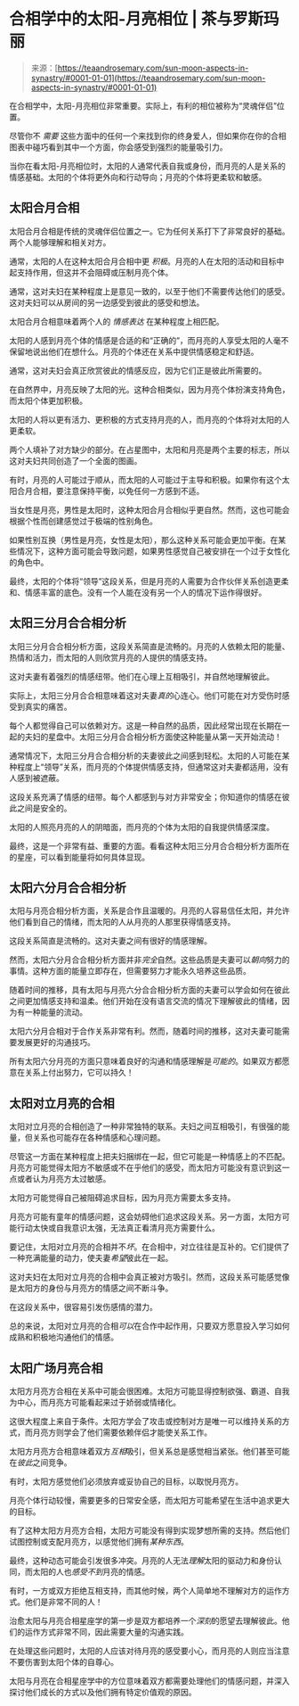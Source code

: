 <!--yml

分类：未分类

日期：2024-06-12 18:22:25

-->

# 合相学中的太阳-月亮相位 | 茶与罗斯玛丽

> 来源：[https://teaandrosemary.com/sun-moon-aspects-in-synastry/#0001-01-01](https://teaandrosemary.com/sun-moon-aspects-in-synastry/#0001-01-01)

在合相学中，太阳-月亮相位非常重要。实际上，有利的相位被称为“灵魂伴侣”位置。

尽管你不 *需要* 这些方面中的任何一个来找到你的终身爱人，但如果你在你的合相图表中碰巧看到其中一个方面，你会感受到强烈的能量吸引力。

当你在看太阳-月亮相位时，太阳的人通常代表自我或身份，而月亮的人是关系的情感基础。太阳的个体将更外向和行动导向；月亮的个体将更柔软和敏感。

## 太阳合月合相

太阳合月合相是传统的灵魂伴侣位置之一。它为任何关系打下了非常良好的基础。两个人能够理解和相关对方。

通常，太阳的人在这种太阳合月合相中更 *积极*。月亮的人在太阳的活动和目标中起支持作用，但这并不会阻碍或压制月亮个体。

通常，这对夫妇在某种程度上是意见一致的，以至于他们不需要传达他们的感受。这对夫妇可以从房间的另一边感受到彼此的感受和想法。

太阳合月合相意味着两个人的 *情感表达* 在某种程度上相匹配。

太阳的人感到月亮个体的情感是合适的和“正确的”，而月亮的人享受太阳的人毫不保留地说出他们在想什么。月亮的个体还在关系中提供情感稳定和舒适。

通常，这对夫妇会真正欣赏彼此的情感反应，因为它们正是彼此所需要的。

在自然界中，月亮反映了太阳的光。这种合相类似，因为月亮个体扮演支持角色，而太阳个体更加积极。

太阳的人将以更有活力、更积极的方式支持月亮的人，而月亮的个体将对太阳的人更柔软。

两个人填补了对方缺少的部分。在占星图中，太阳和月亮是两个主要的标志，所以这对夫妇共同创造了一个全面的图画。

有时，月亮的人可能过于顺从，而太阳的人可能过于主导和积极。如果你有这个太阳合月合相，要注意保持平衡，以免任何一方感到不适。

当女性是月亮，男性是太阳时，这种太阳合月合相似乎更自然。然而，这也可能会根据个性而创建感觉过于极端的性别角色。

如果性别互换（男性是月亮，女性是太阳），那么这种关系可能会更加平衡。在某些情况下，这种方面可能会导致问题，如果男性感觉自己被安排在一个过于女性化的角色中。

最终，太阳的个体将“领导”这段关系，但是月亮的人需要为合作伙伴关系创造更柔和、情感丰富的底色。没有一个人能在没有另一个人的情况下运作得很好。

## 太阳三分月合合相分析

太阳三分月合合相分析方面，这段关系简直是流畅的。月亮的人依赖太阳的能量、热情和活力，而太阳的人则欣赏月亮的人提供的情感支持。

这对夫妻有着强烈的情感纽带。他们在心理上互相吸引，并自然地理解彼此。

实际上，太阳三分月合合相意味着这对夫妻*真的*心连心。他们可能在对方受伤时感受到真实的痛苦。

每个人都觉得自己可以依赖对方。这是一种自然的品质，因此经常出现在长期在一起的夫妇的星盘中。太阳三分月合合相分析方面使这种能量从第一天开始流动！

通常情况下，太阳三分月合合相分析的夫妻彼此之间感到轻松。太阳的人可能在某种程度上“领导”关系，而月亮的个体提供情感支持，但通常这对夫妻都适用，没有人感到被遮蔽。

这段关系充满了情感的纽带。每个人都感到与对方非常安全；你知道你的情感在彼此之间是安全的。

太阳的人照亮月亮的人的阴暗面，而月亮的个体为太阳的自我提供情感深度。

最终，这是一个非常有益、重要的方面。看看这种太阳三分月合合相分析方面所在的星座，可以看到能量将如何具体显现。

## 太阳六分月合合相分析

太阳与月亮合相分析方面，关系是合作且温暖的。月亮的人容易信任太阳，并允许他们看到自己的情绪，而太阳的人从月亮的人那里获得情感支持。

这段关系简直是流畅的。这对夫妻之间有很好的情感理解。

然而，太阳六分月合合相分析方面并非*完全*自然。这些品质是夫妻可以*朝向*努力的事情。这种方面的能量立即存在，但需要努力才能永久培养这些品质。

随着时间的推移，具有太阳与月亮六分合合相分析方面的夫妻可以学会如何在彼此之间更加情感支持和温柔。他们开始在没有语言交流的情况下理解彼此的情绪，因为有一种能量的流动。

太阳六分月合相对于合作关系非常有利。然而，随着时间的推移，这对夫妻可能需要发展更好的沟通技巧。

所有太阳六分月亮的方面只意味着良好的沟通和情感理解是*可能的*。如果双方都愿意在关系上付出努力，它可以持久！

## 太阳对立月亮的合相

太阳对立月亮的合相创造了一种非常独特的联系。夫妇之间互相吸引，有很强的能量，但关系也可能存在各种情感和心理问题。

尽管这一方面在某种程度上把夫妇捆绑在一起，但它可能是一种情感上的不匹配。月亮方可能觉得太阳方不敏感或不在乎他们的感受，而太阳方可能没有意识到这一点或者认为月亮方太过敏感。

太阳方可能觉得自己被阻碍追求目标，因为月亮方需要太多支持。

月亮方可能有童年的情感问题，这会妨碍他们追求这段关系。另一方面，太阳方可能行动太快或自我意识太强，无法真正看清月亮方需要什么。

要记住，太阳对立月亮的合相并不*坏*。在合相中，对立往往是互补的。它们提供了一种充满能量的动力，使夫妻*希望*彼此在一起。

这对夫妇在太阳对立月亮的合相中会真正被对方吸引。然而，这段关系可能感觉像是太阳方的身份与月亮方的情感之间不断斗争。

在这段关系中，很容易引发伤感情的潜力。

总的来说，太阳对立月亮的合相*可以*在合作中起作用，只要双方愿意投入学习如何成熟和积极地沟通他们的情感。

## 太阳广场月亮合相

太阳方月亮方合相在关系中可能会很困难。太阳方可能显得控制欲强、霸道、自我为中心，而月亮方可能看起来过于娇弱或情绪化。

这很大程度上来自于条件。太阳方学会了攻击或控制对方是唯一可以维持关系的方式，而月亮方则学会了他们需要依赖伴侣才能使关系工作。

太阳方月亮方合相意味着双方*互相*吸引，但关系总是感觉相当紧张。他们甚至可能在*彼此*之间竞争。

有时，太阳方感觉他们必须放弃或妥协自己的目标，以取悦月亮方。

月亮个体行动较慢，需要更多的日常安全感，而太阳方可能希望在生活中追求更大的目标。

有了这种太阳方月亮方合相，太阳方可能没有得到实现梦想所需的支持。然后他们试图控制或支配月亮方，以感觉他们拥有*某种东西*。

最终，这种动态可能会引发很多冲突。月亮的人无法*理解*太阳的驱动力和身份认同，而太阳的人也*感受不到*月亮的情感。

有时，一方或双方拒绝互相支持，而其他时候，两个人简单地不理解对方的运作方式。他们是非常不同的人！

治愈太阳与月亮合相星座学的第一步是双方都培养一个*深刻*的愿望去理解彼此。他们的运作方式非常不同，因此需要大量的沟通实践。

在处理这些问题时，太阳的人应该对待月亮的感受要小心，而月亮的人则应当注意不要伤害到太阳个体的自尊心。

太阳与月亮在合相星座学中的方位意味着双方都需要处理他们的情感问题，并深入探讨他们成长的方式以及他们拥有特定价值观的原因。
